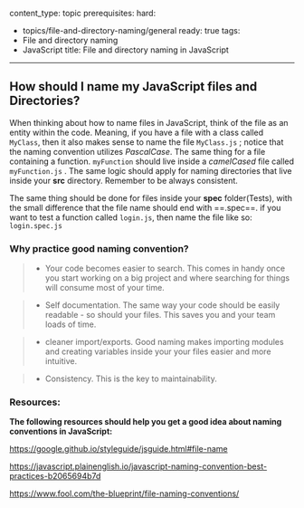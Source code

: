 content_type: topic
prerequisites:
hard:

- topics/file-and-directory-naming/general
  ready: true
  tags:
- File and directory naming
- JavaScript
  title: File and directory naming in JavaScript

---

## How should I name my JavaScript files and Directories?

When thinking about how to name files in JavaScript, think of the file as an entity within the code. Meaning, if you have a file with a class called `MyClass`, then it also makes sense to name the file `MyClass.js` ; notice that the naming convention utilizes _PascalCase_. The same thing for a file containing a function. `myFunction` should live inside a _camelCased_ file called `myFunction.js` . The same logic should apply for naming directories that live inside your **src** directory. Remember to be always consistent.

The same thing should be done for files inside your **spec** folder(Tests), with the small difference that the file name should end with ==.spec==. if you want to test a function called `login.js`, then name the file like so: `login.spec.js`

### Why practice good naming convention?

> - Your code becomes easier to search. This comes in handy once you start working on a big project and where searching for things will consume most of your time.

> - Self documentation. The same way your code should be easily readable - so should your files. This saves you and your team loads of time.

> - cleaner import/exports. Good naming makes importing modules and creating variables inside your your files easier and more intuitive.

> - Consistency. This is the key to maintainability.

### Resources:

**The following resources should help you get a good idea about naming conventions in JavaScript:**

<https://google.github.io/styleguide/jsguide.html#file-name>

<https://javascript.plainenglish.io/javascript-naming-convention-best-practices-b2065694b7d>

<https://www.fool.com/the-blueprint/file-naming-conventions/>

